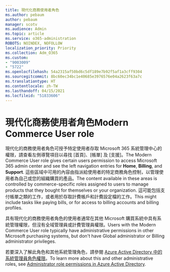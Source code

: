 ```yaml
---
title: 現代化商務使用者角色
ms.author: pebaum
author: pebaum
manager: scotv
ms.audience: Admin
ms.topic: article
ms.service: o365-administration
ROBOTS: NOINDEX, NOFOLLOW
localization_priority: Priority
ms.collection: Adm_O365
ms.custom:
- "9003009"
- "5722"
ms.openlocfilehash: 54a2315af50bd6c5df189e7b92f5af1a3cff9304
ms.sourcegitcommit: 8bc60ec34bc1e40685e3976576e04a2623f63a7c
ms.translationtype: HT
ms.contentlocale: zh-TW
ms.lasthandoff: 04/15/2021
ms.locfileid: "51833606"
---
```

# <a name="modern-commerce-user-role"></a><span data-ttu-id="c66c0-102">現代化商務使用者角色</span><span class="sxs-lookup"><span data-stu-id="c66c0-102">Modern Commerce User role</span></span>

<span data-ttu-id="c66c0-103">現代化的商務使用者角色可授予特定使用者存取 Microsoft 365 系統管理中心的權限，請查看左側導覽項目以尋找 [首頁]、[帳單] 及 [支援]。</span><span class="sxs-lookup"><span data-stu-id="c66c0-103">The Modern Commerce User role gives certain users permission to access Microsoft 365 admin center and see the left navigation entries for **Home**, **Billing**, and **Support**.</span></span> <span data-ttu-id="c66c0-104">這些區域中可用的內容由指派給使用者的特定商務角色控制，以管理使用者為自己或您的組織購買的產品。</span><span class="sxs-lookup"><span data-stu-id="c66c0-104">The content available in these areas is controlled by commerce-specific roles assigned to users to manage products that they bought for themselves or your organization.</span></span> <span data-ttu-id="c66c0-105">這可能包括支付帳單之類的工作，或者用於存取計費帳戶和計費設定檔的工作。</span><span class="sxs-lookup"><span data-stu-id="c66c0-105">This might include tasks like paying bills, or for access to billing accounts and billing profiles.</span></span>

<span data-ttu-id="c66c0-106">具有現代化的商務使用者角色的使用者通常在其他 Microsoft 購買系統中具有系統管理權限，但沒有全域管理員或計費管理員權限。</span><span class="sxs-lookup"><span data-stu-id="c66c0-106">Users with the Modern Commerce User role typically have administrative permissions in other Microsoft purchasing systems, but don't have Global administrator or Billing administrator privileges.</span></span>

<span data-ttu-id="c66c0-107">若要深入了解此角色和其他系統管理角色，請參閱 [Azure Active Directory 中的系統管理員角色權限](https://docs.microsoft.com/azure/active-directory/users-groups-roles/directory-assign-admin-roles#modern-commerce-administrator)。</span><span class="sxs-lookup"><span data-stu-id="c66c0-107">To learn more about this and other administrative roles, see [Administrator role permissions in Azure Active Directory](https://docs.microsoft.com/azure/active-directory/users-groups-roles/directory-assign-admin-roles#modern-commerce-administrator).</span></span>